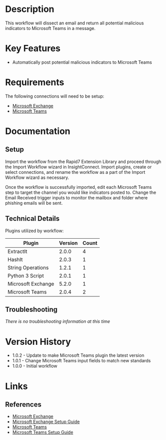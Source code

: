 # Description

This workflow will dissect an email and return all potential malicious indicators to Microsoft Teams in a message. 

# Key Features

* Automatically post potential malicious indicators to Microsoft Teams

# Requirements

The following connections will need to be setup: 

* [Microsoft Exchange](https://insightconnect.help.rapid7.com/docs/microsoft-exchange)
* [Microsoft Teams](https://insightconnect.help.rapid7.com/docs/microsoft-teams)

# Documentation

## Setup

Import the workflow from the Rapid7 Extension Library and proceed through the Import Workflow wizard in InsightConnect.
Import plugins, create or select connections, and rename the workflow as a part of the Import Workflow wizard as necessary.

Once the workflow is successfully imported, edit each Microsoft Teams step to target the channel you would like
indicators posted to. Change the Email Received trigger inputs to monitor the mailbox and folder where phishing
emails will be sent. 

## Technical Details

Plugins utilized by workflow:

|Plugin|Version|Count|
|----|----|--------|
|ExtractIt|2.0.0|4|
|HashIt|2.0.3|1|
|String Operations|1.2.1|1|
|Python 3 Script|2.0.1|1|
|Microsoft Exchange|5.2.0|1|
|Microsoft Teams|2.0.4|2|

## Troubleshooting

_There is no troubleshooting information at this time_

# Version History

* 1.0.2 - Update to make Microsoft Teams plugin the latest version
* 1.0.1 - Change Microsoft Teams input fields to match new standards
* 1.0.0 - Initial workflow

# Links

## References

* [Microsoft Exchange](https://www.microsoft.com/en-us/microsoft-365/exchange/email)
* [Microsoft Exchange Setup Guide](https://insightconnect.help.rapid7.com/docs/microsoft-exchange)
* [Microsoft Teams](https://www.microsoft.com/en-us/microsoft-365/microsoft-teams/group-chat-software)
* [Microsoft Teams Setup Guide](https://insightconnect.help.rapid7.com/docs/microsoft-teams)
